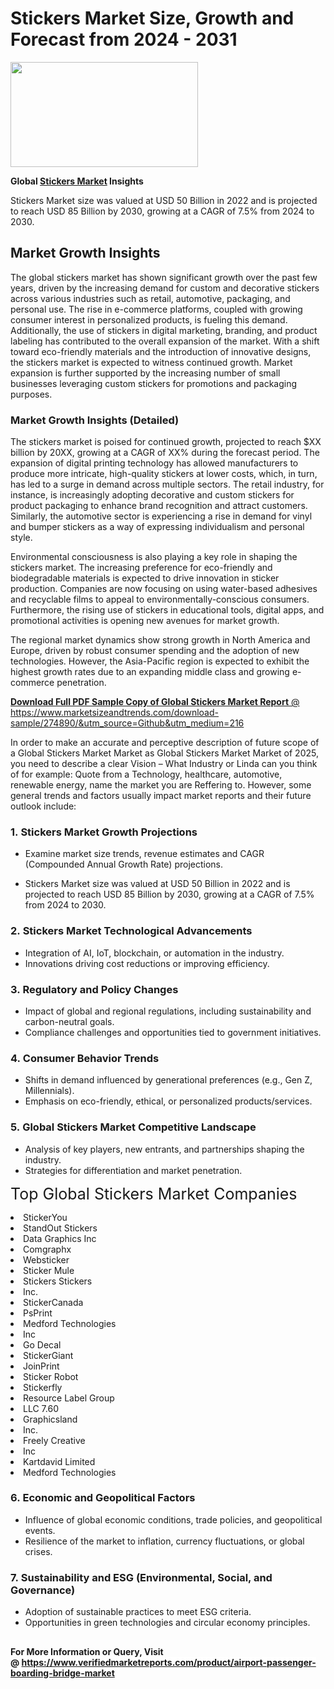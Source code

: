 <H1>Stickers Market Size, Growth and Forecast from 2024 - 2031</H1><img class="aligncenter size-medium wp-image-584254" src="https://thirdeyenews.in/wp-content/uploads/2024/09/Global-Market-Research-300x168.jpeg" alt="" width="300" height="168" /><p><strong>Global&nbsp;<a href="https://www.marketsizeandtrends.com/download-sample/274890/&amp;utm_source=Github&utm_medium=216">Stickers Market</a> Insights</strong></p><p>Stickers Market size was valued at USD 50 Billion in 2022 and is projected to reach USD 85 Billion by 2030, growing at a CAGR of 7.5% from 2024 to 2030.</p><p><h2>Market Growth Insights</h2> <p>The global stickers market has shown significant growth over the past few years, driven by the increasing demand for custom and decorative stickers across various industries such as retail, automotive, packaging, and personal use. The rise in e-commerce platforms, coupled with growing consumer interest in personalized products, is fueling this demand. Additionally, the use of stickers in digital marketing, branding, and product labeling has contributed to the overall expansion of the market. With a shift toward eco-friendly materials and the introduction of innovative designs, the stickers market is expected to witness continued growth. Market expansion is further supported by the increasing number of small businesses leveraging custom stickers for promotions and packaging purposes.</p> <p><a href="#"></a></p> <h3>Market Growth Insights (Detailed)</h3> <p>The stickers market is poised for continued growth, projected to reach $XX billion by 20XX, growing at a CAGR of XX% during the forecast period. The expansion of digital printing technology has allowed manufacturers to produce more intricate, high-quality stickers at lower costs, which, in turn, has led to a surge in demand across multiple sectors. The retail industry, for instance, is increasingly adopting decorative and custom stickers for product packaging to enhance brand recognition and attract customers. Similarly, the automotive sector is experiencing a rise in demand for vinyl and bumper stickers as a way of expressing individualism and personal style.</p> <p>Environmental consciousness is also playing a key role in shaping the stickers market. The increasing preference for eco-friendly and biodegradable materials is expected to drive innovation in sticker production. Companies are now focusing on using water-based adhesives and recyclable films to appeal to environmentally-conscious consumers. Furthermore, the rising use of stickers in educational tools, digital apps, and promotional activities is opening new avenues for market growth.</p> <p>The regional market dynamics show strong growth in North America and Europe, driven by robust consumer spending and the adoption of new technologies. However, the Asia-Pacific region is expected to exhibit the highest growth rates due to an expanding middle class and growing e-commerce penetration.</p> <p><a href="#"></p><p><span class=""><strong>Download Full PDF Sample Copy of Global Stickers Market Report</strong> @ <a href="https://www.marketsizeandtrends.com/download-sample/274890/&amp;utm_source=Github&utm_medium=216" target="_blank">https://www.marketsizeandtrends.com/download-sample/274890/&amp;utm_source=Github&utm_medium=216</a></span></p><p>In order to make an accurate and perceptive description of future scope of a Global&nbsp;Stickers Market Market as Global&nbsp;Stickers Market Market of 2025, you need to describe a clear Vision &ndash; What Industry or Linda can you think of for example: Quote from a Technology, healthcare, automotive, renewable energy, name the market you are Reffering to. However, some general trends and factors usually impact market reports and their future outlook include:</p><h3>1.&nbsp;<strong>Stickers Market Growth Projections</strong></h3><ul><li>Examine market size trends, revenue estimates and CAGR (Compounded Annual Growth Rate) projections.</li><li><p>Stickers Market size was valued at USD 50 Billion in 2022 and is projected to reach USD 85 Billion by 2030, growing at a CAGR of 7.5% from 2024 to 2030.</p></li></ul><h3>2.&nbsp;<strong>Stickers Market Technological Advancements</strong></h3><ul><li>Integration of AI, IoT, blockchain, or automation in the industry.</li><li>Innovations driving cost reductions or improving efficiency.</li></ul><h3>3.&nbsp;<strong>Regulatory and Policy Changes</strong></h3><ul><li>Impact of global and regional regulations, including sustainability and carbon-neutral goals.</li><li>Compliance challenges and opportunities tied to government initiatives.</li></ul><h3>4.&nbsp;<strong>Consumer Behavior Trends</strong></h3><ul><li>Shifts in demand influenced by generational preferences (e.g., Gen Z, Millennials).</li><li>Emphasis on eco-friendly, ethical, or personalized products/services.</li></ul><h3>5.&nbsp;<strong>Global Stickers Market Competitive Landscape</strong></h3><ul><li>Analysis of key players, new entrants, and partnerships shaping the industry.</li><li>Strategies for differentiation and market penetration.</li></ul><p data-pm-slice="1 1 []"><span style="color: inherit; font-family: inherit; font-size: 25px;">Top Global Stickers Market Companies</span></p><div class="" data-test-id=""><p><li>StickerYou</li><li> StandOut Stickers</li><li> Data Graphics Inc</li><li> Comgraphx</li><li> Websticker</li><li> Sticker Mule</li><li> Stickers Stickers</li><li>Inc.</li><li> StickerCanada</li><li> PsPrint</li><li> Medford Technologies</li><li>Inc</li><li> Go Decal</li><li> StickerGiant</li><li> JoinPrint</li><li> Sticker Robot</li><li> Stickerfly</li><li> Resource Label Group</li><li> LLC 7.60</li><li> Graphicsland</li><li> Inc.</li><li> Freely Creative</li><li> Inc</li><li> Kartdavid Limited</li><li> Medford Technologies</li></p></div><h3>6.&nbsp;<strong>Economic and Geopolitical Factors</strong></h3><ul><li>Influence of global economic conditions, trade policies, and geopolitical events.</li><li>Resilience of the market to inflation, currency fluctuations, or global crises.</li></ul><h3>7.&nbsp;<strong>Sustainability and ESG (Environmental, Social, and Governance)</strong></h3><ul><li>Adoption of sustainable practices to meet ESG criteria.</li><li>Opportunities in green technologies and circular economy principles.</li></ul><h2><strong style="font-size: 14px;">For More Information or Query, Visit @&nbsp;</strong><a style="background-color: #ffffff; font-size: 14px;" href="https://www.marketsizeandtrends.com/report/stickers-market/" target="_blank">https://www.verifiedmarketreports.com/product/airport-passenger-boarding-bridge-market</a></h2>
